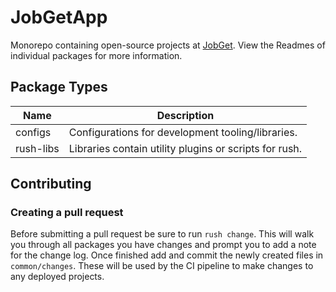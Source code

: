 # JobGetApp

Monorepo containing open-source projects at [JobGet](https://www.jobget.com/). View the Readmes of individual packages for more information.

## Package Types

| Name               | Description                                   |
|-----------|--------------------------------------------------------|
| configs   | Configurations for development tooling/libraries.      |
| rush-libs | Libraries contain utility plugins or scripts for rush. |

## Contributing

### Creating a pull request

Before submitting a pull request be sure to run `rush change`. This will walk you through all packages you have changes and prompt you to add a note for the change log. Once finished add and commit the newly created files in `common/changes`. These will be used by the CI pipeline to make changes to any deployed projects.
